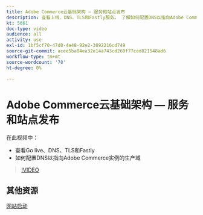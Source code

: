 ```yaml
---
title: Adobe Commerce云基础架构 — 服务和站点发布
description: 查看上线、DNS、TLS和Fastly服务。 了解如何配置DNS以指向Adobe Commerce实例的生产域。
kt: 5661
doc-type: video
audience: all
activity: use
exl-id: 1bf5cf70-47d0-4e48-92e2-3892216cd749
source-git-commit: acee5ba84ea32e14a743cd269f77ced821548ad6
workflow-type: tm+mt
source-wordcount: '78'
ht-degree: 0%

---
```


# Adobe Commerce云基础架构 — 服务和站点发布

在此视频中：

- 查看Go live、DNS、TLS和Fastly
- 如何配置DNS以指向Adobe Commerce实例的生产域

>[!VIDEO](https://video.tv.adobe.com/v/35697?quality=12&learn=on)

## 其他资源

[网站启动](https://devdocs.magento.com/cloud/live/live.html)
